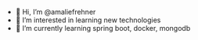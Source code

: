 - 👋 Hi, I’m @amaliefrehner
- 👀 I’m interested in learning new technologies
- 🌱 I’m currently learning spring boot, docker, mongodb

<!---
amaliefrehner/amaliefrehner is a ✨ special ✨ repository because its `README.md` (this file) appears on your GitHub profile.
You can click the Preview link to take a look at your changes.
--->
